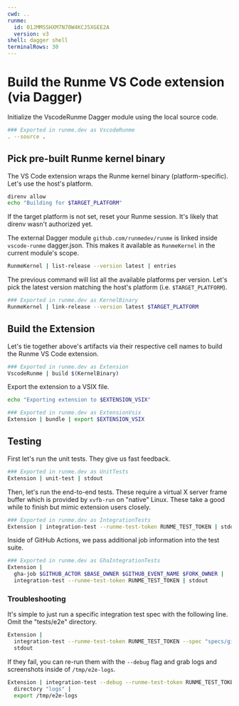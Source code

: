 ```yaml
---
cwd: ..
runme:
  id: 01JMMSSHXM7N70W4KCJ5XGEE2A
  version: v3
shell: dagger shell
terminalRows: 30
---
```


# Build the Runme VS Code extension (via Dagger)

Initialize the VscodeRunme Dagger module using the local source code.

```sh {"name":"VscodeRunme"}
### Exported in runme.dev as VscodeRunme
. --source .
```

## Pick pre-built Runme kernel binary

The VS Code extension wraps the Runme kernel binary (platform-specific). Let's use the host's platform.

```sh {"interpreter":"bash","promptEnv":"never","terminalRows":"3"}
direnv allow
echo "Building for $TARGET_PLATFORM"
```

If the target platform is not set, reset your Runme session. It's likely that direnv wasn't authorized yet.

The external Dagger module `github.com/runmedev/runme` is linked inside `vscode-runme` dagger.json. This makes it available as `RunmeKernel` in the current module's scope.

```sh {"terminalRows":"14"}
RunmeKernel | list-release --version latest | entries
```

The previous command will list all the available platforms per version. Let's pick the latest version matching the host's platform (i.e. `$TARGET_PLATFORM`).

```sh {"id":"01JMMSSHXM7N70W4KCHTX92MHE","name":"KernelBinary","terminalRows":"12"}
### Exported in runme.dev as KernelBinary
RunmeKernel | link-release --version latest $TARGET_PLATFORM
```

## Build the Extension

Let's tie together above's artifacts via their respective cell names to build the Runme VS Code extension.

```sh {"id":"01JMMSSHXM7N70W4KCJ1N0DVXG","name":"Extension","terminalRows":"15"}
### Exported in runme.dev as Extension
VscodeRunme | build $(KernelBinary)
```

Export the extension to a VSIX file.

```sh {"interpreter":"bash","name":"print-target","terminalRows":"3"}
echo "Exporting extension to $EXTENSION_VSIX"
```

```sh {"name":"ExtensionVsix"}
### Exported in runme.dev as ExtensionVsix
Extension | bundle | export $EXTENSION_VSIX
```

## Testing

First let's run the unit tests. They give us fast feedback.

```sh {"interpreter":"dagger shell --progress=plain","name":"UnitTests"}
### Exported in runme.dev as UnitTests
Extension | unit-test | stdout
```

Then, let's run the end-to-end tests. These require a virtual X server frame buffer which is provided by `xvfb-run` on "native" Linux. These take a good while to finish but mimic extension users closely.

```sh {"name":"IntegrationTests","terminalRows":"37"}
### Exported in runme.dev as IntegrationTests
Extension | integration-test --runme-test-token RUNME_TEST_TOKEN | stdout
```

Inside of GitHub Actions, we pass additional job information into the test suite.

```sh {"interpreter":"dagger shell --progress=plain","name":"GhaIntegrationTests"}
### Exported in runme.dev as GhaIntegrationTests
Extension |
  gha-job $GITHUB_ACTOR $BASE_OWNER $GITHUB_EVENT_NAME $FORK_OWNER |
  integration-test --runme-test-token RUNME_TEST_TOKEN | stdout
```

### Troubleshooting

It's simple to just run a specific integration test spec with the following line. Omit the "tests/e2e" directory.

```sh
Extension |
  integration-test --runme-test-token RUNME_TEST_TOKEN --spec "specs/githubAction.e2e.ts" |
  stdout
```

If they fail, you can re-run them with the `--debug` flag and grab logs and screenshots inside of `/tmp/e2e-logs`.

```sh
Extension | integration-test --debug --runme-test-token RUNME_TEST_TOKEN --spec "specs/githubAction.e2e.ts" |
  directory "logs" |
  export /tmp/e2e-logs
```
